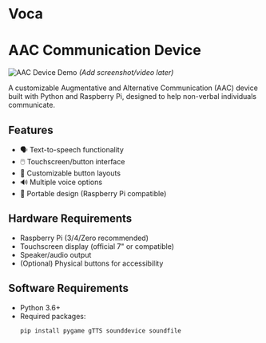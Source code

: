 # Voca
# AAC Communication Device

![AAC Device Demo](demo.gif) *(Add screenshot/video later)*

A customizable Augmentative and Alternative Communication (AAC) device built with Python and Raspberry Pi, designed to help non-verbal individuals communicate.

## Features

- 🗣️ Text-to-speech functionality
- 🖱️ Touchscreen/button interface
- 🎨 Customizable button layouts
- 🔊 Multiple voice options
- 📱 Portable design (Raspberry Pi compatible)

## Hardware Requirements

- Raspberry Pi (3/4/Zero recommended)
- Touchscreen display (official 7" or compatible)
- Speaker/audio output
- (Optional) Physical buttons for accessibility

## Software Requirements

- Python 3.6+
- Required packages:
  ```bash
  pip install pygame gTTS sounddevice soundfile
